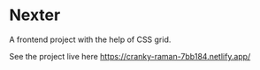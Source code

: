 # Nexter
A frontend project with the help of CSS grid.

See the project live here https://cranky-raman-7bb184.netlify.app/
